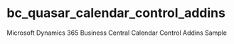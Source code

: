 # bc_quasar_calendar_control_addins
Microsoft Dynamics 365 Business Central Calendar Control Addins Sample
